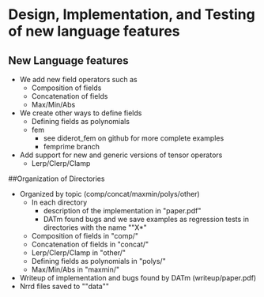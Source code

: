 
#  Design, Implementation, and Testing of new language features
## New Language features
* We add new field operators such as 
	- Composition of fields
	- Concatenation of fields 
	- Max/Min/Abs 
* We create other ways to define fields
	- Defining fields as polynomials
	- fem 
		- see diderot_fem on github for more complete examples
		- femprime branch
* Add support for new and generic versions of tensor operators
	-  Lerp/Clerp/Clamp 


##Organization of Directories
*  Organized by topic (comp/concat/maxmin/polys/other)
	- In each directory 
		* description of the implementation in "paper.pdf" 
		* DATm found bugs  and we save examples as regression tests in directories with the name ""X*"
	- Composition of fields in  "comp/"
	-  Concatenation of fields  in "concat/"
	- Lerp/Clerp/Clamp  in "other/"	
	- Defining fields as polynomials in "polys/"	
	- Max/Min/Abs  in  "maxmin/"
* Writeup of implementation and bugs found by DATm (writeup/paper.pdf)
* Nrrd files saved to ""data""